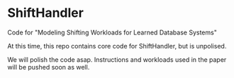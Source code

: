 # ShiftHandler
Code for "Modeling Shifting Workloads for Learned Database Systems"

At this time, this repo contains core code for ShiftHandler, but is unpolised.

We will polish the code asap. Instructions and workloads used in the paper will be pushed soon as well.